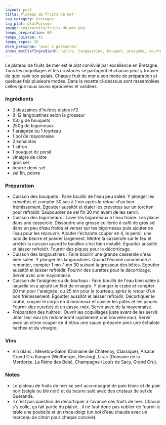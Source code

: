 ```yaml
---
layout: post
title: Plateau de fruits de mer
tag_category: bretagne
tag_plat: platPoisson
image: img/recette/fruits-de-mer.png
temps_preparation: 60
temps_cuisson: 45
temps_repos: 30
nbre_personne: ‘pour 2 personnes’
index_motClefIngredient: huître, langoustine, bouquet, araignée, tourteau, bigorneau, mayonnaise
---
```

Le plateau de fruits de mer est le plat convivial par excellence en Bretagne. Tous les coquillages et les crustacés se partagent et chacun peut y trouver de quoi ravir son palais. Chaque fruit de mer a son mode de préparation et quelque fois plusieurs modes. Dans la recette ci-dessous sont rassemblées celles que nous avons éprouvées et validées.

### Ingrédients
* 2 douzaines d'huîtres plates n°2
* 8-12 langoustines selon la grosseur
* 150 g de bouquets
* 250g de bigorneaux
* 1 araignée ou 1 tourteau
* 1 bol de mayonnaise
* 2 échalotes
* 1 citron
* 1 bouquet de persil
* vinaigre de cidre
* gros sel
* beurre demi-sel
* sel fin, poivre

### Préparation
* Cuisson des bouquets : Faire bouillir de l'eau peu salée. Y plonger les crevettes et compter 30 sec à 1 mn après le retour d'un bon frémissement. Egoutter aussitôt et étaler les crevettes sur un torchon pour refroidir. Saupoudrer de sel fin 30 mn avant de les servir.
* Cuisson des bigorneaux : Laver les bigorneaux à l'eau froide. Les placer dans une casserole. Dissoudre une grosse cuillerée à café de gros sel dans un peu d’eau froide et verser sur les bigorneaux puis ajouter de l’eau pour les recouvrir. Ajouter l'échalote couper en 4, le persil, une noix de beurre et poivrer largement. Mettre la casserole sur le feu et arrêter la cuisson quand le bouillon s'est bien installé. Egoutter aussitôt et laisser refroidir. Fournir des piques pour le décorticage.
* Cuisson des langoustines : Faire bouillir une grande casserole d'eau bien salée. Y plonger les langoustines. Quand l'écume commence à remonter, compter 1 mn-1 mn 30 suivant la grosseur des bêtes. Egoutter aussitôt et laisser refroidir. Fournir des curettes pour le décorticage. Servir avec une mayonnaise.
* Cuisson de l'araignée ou du tourteau : Faire bouillir de l'eau bien salée à laquelle on a ajouté un filet de vinaigre. Y plonger le crabe et compter 20 mn pour l'araignée, ou 25 mn pour le tourteau, après le retour d'un bon frémissement. Egoutter aussitôt et laisser refroidir. Décortiquer le crabe, couper le corps en 4 morceaux et casser les pâtes et les pinces. Fournir des curettes et un casse-noix. Servir avec de la mayonnaise.
* Préparation des huîtres : Ouvrir les coquillages juste avant de les servir. Jeter leur eau (ils redonneront rapidement une nouvelle eau). Servir avec un citron couper en 4 et/ou une sauce préparée avec une échalote hachée et du vinaigre.

### Vins
* Vin blanc : Menetou-Salon (Domaine de Châtenoy, Classique), Alsace Grand Cru Rangen (Wolfberger, Riesling), Lirac (Domaine de la Mordorée, La Reine des Bois), Champagne (Louis de Sacy, Grand Cru).

### Notes
* Le plateau de fruits de mer se sert accompagné de pain blanc et de pain noir (seigle ou blé noir) et du beurre salé avec des cristaux de sel de Guérande.
* Il n'est pas question de décortiquer à l'avance ces fruits de mer. Chacun s'y colle, ça fait partie du plaisir… il ne faut donc pas oublier de fournir à table une poubelle et un rince-doigt (un bol d'eau chaude avec un morceau de citron pour chaque convive).
